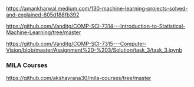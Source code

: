 https://amankharwal.medium.com/130-machine-learning-projects-solved-and-explained-605d188fb392

https://github.com/Vanditg/COMP-SCI-7314---Introduction-to-Statistical-Machine-Learning/tree/master

https://github.com/Vanditg/COMP-SCI-7315---Computer-Vision/blob/master/Assignment%20-%203/Solution/task_3/task_3.ipynb

### MILA Courses 


https://github.com/akshayrana30/mila-courses/tree/master

### 
